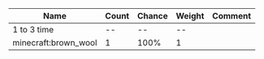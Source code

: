 | Name                 | Count | Chance | Weight | Comment |
| -------------------- | ----- | ------ | ------ | ------- |
| 1 to 3 time          |    -- |     -- |     -- |         |
| minecraft:brown_wool |     1 |   100% |      1 |         |